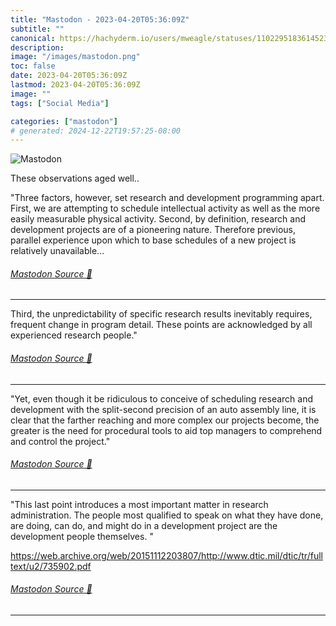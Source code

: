 ```yaml
---
title: "Mastodon - 2023-04-20T05:36:09Z"
subtitle: ""
canonical: https://hachyderm.io/users/mweagle/statuses/110229518361452312
description:
image: "/images/mastodon.png"
toc: false
date: 2023-04-20T05:36:09Z
lastmod: 2023-04-20T05:36:09Z
image: ""
tags: ["Social Media"]

categories: ["mastodon"]
# generated: 2024-12-22T19:57:25-08:00
---
```

![Mastodon](/images/mastodon.png)

<p>These observations aged well..</p><p>&quot;Three factors, however, set research and development programming apart. First, we are attempting to schedule intellectual activity as well as the more easily measurable physical activity. Second, by definition, research and development projects are of a pioneering nature. Therefore previous, parallel experience upon which to base schedules of a new project is relatively unavailable...</p>


###### [Mastodon Source 🐘](https://hachyderm.io/@mweagle/110229518361452312)

___

<p>Third, the unpredictability of specific research results inevitably requires, frequent change in program detail. These points are acknowledged by all experienced research people.&quot;</p>


###### [Mastodon Source 🐘](https://hachyderm.io/@mweagle/110229520644269659)

___

<p>&quot;Yet, even though it be ridiculous to conceive of scheduling research and development with the split-second precision of an auto assembly line, it is clear that the farther reaching and more complex our projects become, the greater is the need for procedural tools to aid top managers to comprehend and control the project.&quot;</p>


###### [Mastodon Source 🐘](https://hachyderm.io/@mweagle/110229522321145315)

___

<p>&quot;This last point introduces a most important matter in research administration. The people most qualified to speak on what they have done, are doing, can do, and might do in a development project are the development people themselves. &quot;</p><p><a href="https://web.archive.org/web/20151112203807/http://www.dtic.mil/dtic/tr/fulltext/u2/735902.pdf" target="_blank" rel="nofollow noopener noreferrer" translate="no"><span class="invisible">https://</span><span class="ellipsis">web.archive.org/web/2015111220</span><span class="invisible">3807/http://www.dtic.mil/dtic/tr/fulltext/u2/735902.pdf</span></a></p>


###### [Mastodon Source 🐘](https://hachyderm.io/@mweagle/110229528113314146)

___
